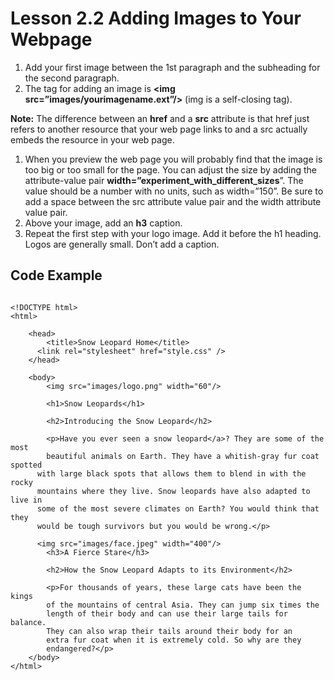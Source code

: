 # Lesson 2.2 Adding Images to Your Webpage

1. Add your first image between the 1st paragraph and the subheading for the second paragraph.
2. The tag for adding an image is **&lt;img src=”images/yourimagename.ext”/&gt;** \(img is a self-closing tag\).

**Note:** The difference between an **href** and a **src** attribute is that href just refers to another resource that your web page links to and a src actually embeds the resource in your web page.

1. When you preview the web page you will probably find that the image is too big or too small for the page. You can adjust the size by adding the attribute-value pair **width=”experiment\_with\_different\_sizes**”. The value should be a number with no units, such as width=”150”. Be sure to add a space between the src attribute value pair and the width attribute value pair.
2. Above your image, add an **h3** caption.
3. Repeat the first step with your logo image. Add it before the h1 heading. Logos are generally small. Don’t add a caption.

## Code Example

```text

<!DOCTYPE html>
<html>

	<head>
		<title>Snow Leopard Home</title>
	  <link rel="stylesheet" href="style.css" />
	</head>

	<body>
		<img src="images/logo.png" width="60"/>

		<h1>Snow Leopards</h1>

		<h2>Introducing the Snow Leopard</h2>

		<p>Have you ever seen a snow leopard</a>? They are some of the most 
		beautiful animals on Earth. They have a whitish-gray fur coat spotted
	  with large black spots that allows them to blend in with the rocky 
	  mountains where they live. Snow leopards have also adapted to live in 
	  some of the most severe climates on Earth? You would think that they 
	  would be tough survivors but you would be wrong.</p>

	  <img src="images/face.jpeg" width="400"/>	
		<h3>A Fierce Stare</h3>

		<h2>How the Snow Leopard Adapts to its Environment</h2>

		<p>For thousands of years, these large cats have been the kings 
		of the mountains of central Asia. They can jump six times the 
		length of their body and can use their large tails for balance. 
		They can also wrap their tails around their body for an
		extra fur coat when it is extremely cold. So why are they 
		endangered?</p>
	</body>
</html>
```

